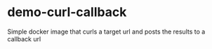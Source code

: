 # demo-curl-callback
Simple docker image that curls a target url and posts the results to a callback url
